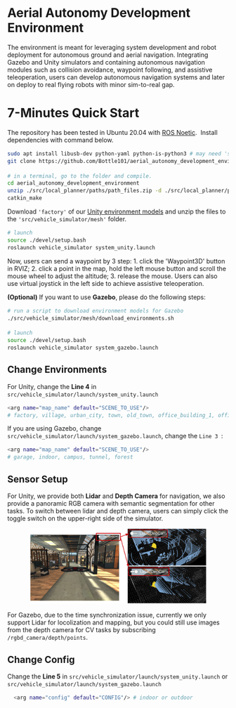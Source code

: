 # Aerial Autonomy Development Environment

The environment is meant for leveraging system development and robot deployment for autonomous ground and aerial navigation. Integrating Gazebo and Unity simulators and containing autonomous navigation modules such as collision avoidance, waypoint following, and assistive teleoperation, users can develop autonomous navigation systems and later on deploy to real flying robots with minor sim-to-real gap.

# 7-Minutes Quick Start

The repository has been tested in Ubuntu 20.04 with [ROS Noetic](http://wiki.ros.org/noetic/Installation).  Install dependencies with command below.

```bash
sudo apt install libusb-dev python-yaml python-is-python3 # may need 'sudo apt update' first
git clone https://github.com/Bottle101/aerial_autonomy_development_environment.git

# in a terminal, go to the folder and compile.
cd aerial_autonomy_development_environment
unzip ./src/local_planner/paths/path_files.zip -d ./src/local_planner/paths
catkin_make
```

Download `'factory'` of our [Unity environment models](https://drive.google.com/drive/folders/1bmxdT6Oxzt0_0tohye2br7gqTnkMaq20?usp=share_link) and unzip the files to the `'src/vehicle_simulator/mesh'` folder. 

```bash
# launch
source ./devel/setup.bash  
roslaunch vehicle_simulator system_unity.launch  
```

Now, users can send a waypoint by 3 step: 1. click the 'Waypoint3D' button in RVIZ; 2. click a point in the map, hold the left mouse button and scroll the mouse wheel to adjust the altitude;  3. release the mouse.  Users can also use virtual joystick in the left side to achieve assistive teleoperation.


**(Optional)** If you want to use **Gazebo**, please do the following steps:

```bash
# run a script to download environment models for Gazebo
./src/vehicle_simulator/mesh/download_environments.sh

# launch
source ./devel/setup.bash 
roslaunch vehicle_simulator system_gazebo.launch
```

## Change Environments
For Unity, change the **Line 4** in `src/vehicle_simulator/launch/system_unity.launch`

```bash
<arg name="map_name" default="SCENE_TO_USE"/>
# factory, village, urban_city, town, old_town, office_building_1, office_building_2
```
If you are using Gazebo, change `src/vehicle_simulator/launch/system_gazebo.launch`, change the `Line 3 `:

```bash
<arg name="map_name" default="SCENE_TO_USE"/> 
# garage, indoor, campus, tunnel, forest
```

## Sensor Setup
For Unity, we provide both **Lidar** and **Depth Camera** for navigation, we also provide a panoramic RGB camera with semantic segmentation for other tasks. To switch between lidar and depth camera, users can simply click the toggle switch on the upper-right side of the simulator. 

<p align="center">
  <img src="img/sensor.png" alt="Sensor Setup" width="80%"/>
</p>

For Gazebo, due to the time synchronization issue, currently we only support Lidar for locolization and mapping, but you could still use images from the depth camera for CV tasks by subscribing `/rgbd_camera/depth/points`.

## Change Config

Change the **Line 5** in `src/vehicle_simulator/launch/system_unity.launch` or `src/vehicle_simulator/launch/system_gazebo.launch`

```bash
  <arg name="config" default="CONFIG"/> # indoor or outdoor
```